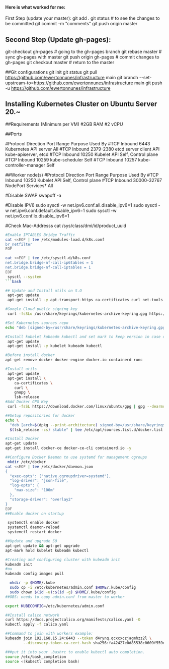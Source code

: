 
#### Here is what worked for me:
First Step (update your master):
git add . 
git status                # to see the changes to be committed
git commit -m "comments"
git push origin master

## Second Step (Update gh-pages):
git-checkout gh-pages     # going to the gh-pages branch
git rebase master         # sync gh-pages with master 
git push origin gh-pages  # commit changes to gh-pages
git checkout master       # return to the master 

##Git configurations
git init
git status
git pull https://github.com/ewertonnunes/infrastructure main
git branch --set-upstream-to=https://github.com/ewertonnunes/infrastructure main
git push  -u https://github.com/ewertonnunes/infrastructure

## Installing Kubernetes Cluster on Ubuntu Server 20.~
##Requirements (Minimum per VM)
#2GB RAM
#2 vCPU

##Ports

#Protocol	Direction	Port Range	Purpose	Used By
#TCP	    Inbound	    6443	    Kubernetes API server	All
#TCP	    Inbound	    2379-2380	etcd server client API	kube-apiserver, etcd
#TCP	    Inbound	    10250	    Kubelet API	Self, Control plane
#TCP	    Inbound	    10259	    kube-scheduler	Self
#TCP	    Inbound	    10257	    kube-controller-manager	Self

##Worker node(s)
#Protocol	Direction	Port Range	Purpose	Used By
#TCP	Inbound	10250	Kubelet API	Self, Control plane
#TCP	Inbound	30000-32767	NodePort Services†	All

#Disable SWAP
swapoff -a

#Disable IPV6
sudo sysctl -w net.ipv6.conf.all.disable_ipv6=1
sudo sysctl -w net.ipv6.conf.default.disable_ipv6=1
sudo sysctl -w net.ipv6.conf.lo.disable_ipv6=1

#Check Mac-Addresss
cat /sys/class/dmi/id/product_uuid

```bash
#Enable IPTABLES Bridge Traffic
cat <<EOF | tee /etc/modules-load.d/k8s.conf
br_netfilter
EOF

cat <<EOF | tee /etc/sysctl.d/k8s.conf
net.bridge.bridge-nf-call-ip6tables = 1
net.bridge.bridge-nf-call-iptables = 1
EOF
 sysctl --system
```bash

## Update and Install utils on S.O
 apt-get update 
 apt-get install -y apt-transport-https ca-certificates curl net-tools

#Google Cloud public signing key
 curl -fsSLo /usr/share/keyrings/kubernetes-archive-keyring.gpg https://packages.cloud.google.com/apt/doc/apt-key.gpg

#Set Kubernetes sources repo
echo "deb [signed-by=/usr/share/keyrings/kubernetes-archive-keyring.gpg] https://apt.kubernetes.io/ kubernetes-xenial main" | tee /etc/apt/sources.list.d/kubernetes.list

#Install kubelet kubeadm kubectl and set mark to keep version in case of System update.
 apt-get update
 apt-get install -y kubelet kubeadm kubectl

#Before install docker
apt-get remove docker docker-engine docker.io containerd runc

#Install utils 
 apt-get update
 apt-get install \
    ca-certificates \
    curl \
    gnupg \
    lsb-release
#Add Docker GPG Key    
 curl -fsSL https://download.docker.com/linux/ubuntu/gpg | gpg --dearmor -o /usr/share/keyrings/docker-archive-keyring.gpg

##Setup repositories for docker
echo \
  "deb [arch=$(dpkg --print-architecture) signed-by=/usr/share/keyrings/docker-archive-keyring.gpg] https://download.docker.com/linux/ubuntu \
  $(lsb_release -cs) stable" | tee /etc/apt/sources.list.d/docker.list > /dev/null

#Install Docker
apt-get update
apt-get install docker-ce docker-ce-cli containerd.io -y

##Configure Docker Daemon to use systemd for management cgroups
 mkdir /etc/docker
cat <<EOF | tee /etc/docker/daemon.json
{
  "exec-opts": ["native.cgroupdriver=systemd"],
  "log-driver": "json-file",
  "log-opts": {
    "max-size": "100m"
  },
  "storage-driver": "overlay2"
}
EOF
##Enable docker on startup

 systemctl enable docker
 systemctl daemon-reload
 systemctl restart docker

##Update and upgrade SO
apt-get update && apt-get upgrade
apt-mark hold kubelet kubeadm kubectl

#Creating and configuring cluster with kubeadm init
kubeadm init
#ou
kubeadm config images pull

  mkdir -p $HOME/.kube
  sudo cp -i /etc/kubernetes/admin.conf $HOME/.kube/config
  sudo chown $(id -u):$(id -g) $HOME/.kube/config
##OBS: needs to copy admin.conf from master to worker

export KUBECONFIG=/etc/kubernetes/admin.conf

##Install calico network
curl https://docs.projectcalico.org/manifests/calico.yaml -O
kubectl apply -f calico.yaml

##Command to join with workers example:
kubeadm join 192.168.15.24:6443 --token d4rynq.qcxcxczjagmhzz2l \
        --discovery-token-ca-cert-hash sha256:fa42427e0d85538c0609f559d47c12d58355be74a86088b3242621d057919103

###put it into your .bashrc to enable kubectl auto completion.
source /etc/bash_completion 
source <(kubectl completion bash)













